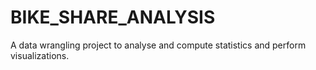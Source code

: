 # BIKE_SHARE_ANALYSIS
A data wrangling project to analyse and compute statistics and perform  visualizations.
